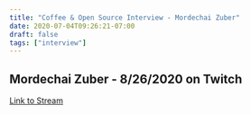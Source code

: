 ```yaml
---
title: "Coffee & Open Source Interview - Mordechai Zuber"
date: 2020-07-04T09:26:21-07:00
draft: false
tags: ["interview"]
---
```


## Mordechai Zuber - 8/26/2020 on Twitch

[Link to Stream](https://www.youtube.com/watch?v=N_56KAyTkKI)

<br /><br /><br /><br />
<br /><br /><br /><br /><br /><br /><br /><br />